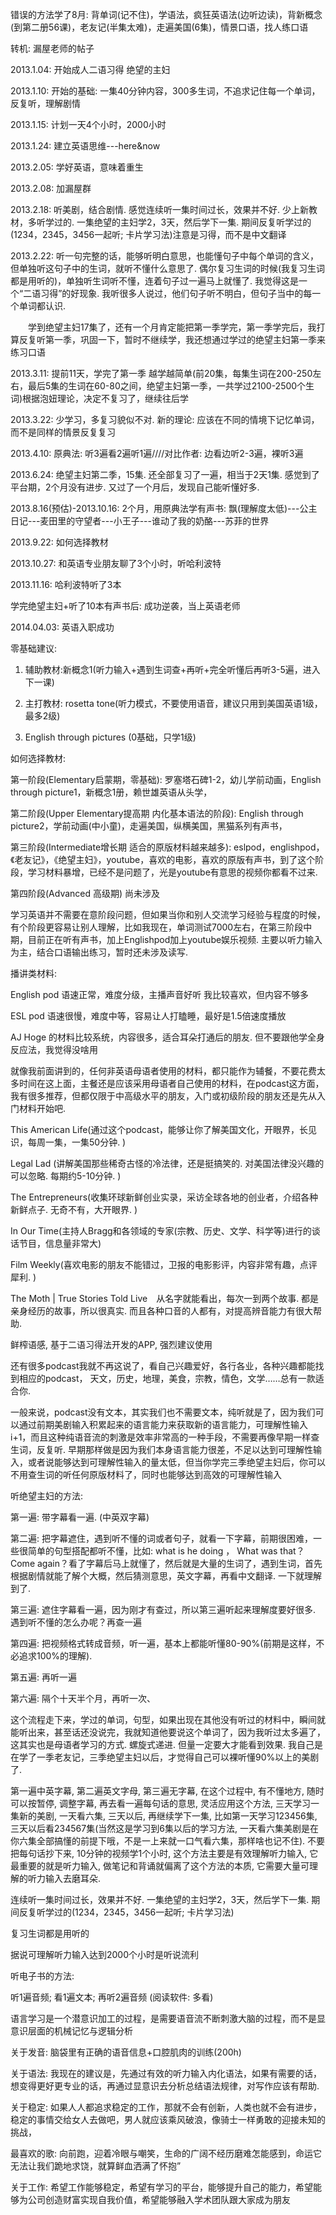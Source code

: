 
错误的方法学了8月: 背单词(记不住)，学语法，疯狂英语法(边听边读)，背新概念(到第二册56课)，老友记(半集太难)，走遍美国(6集)，情景口语，找人练口语

转机: 漏屋老师的帖子

2013.1.04: 开始成人二语习得 绝望的主妇

2013.1.10: 开始的基础: 一集40分钟内容，300多生词，不追求记住每一个单词，反复听，理解剧情

2013.1.15: 计划一天4个小时，2000小时

2013.1.24: 建立英语思维---here&now

2013.2.05: 学好英语，意味着重生

2013.2.08: 加漏屋群

2013.2.18: 听美剧，结合剧情. 感觉连续听一集时间过长，效果并不好. 少上新教材，多听学过的. 一集绝望的主妇学2，3天，然后学下一集. 期间反复听学过的(1234，2345，3456一起听; 卡片学习法)注意是习得，而不是中文翻译

2013.2.22: 听一句完整的话，能够听明白意思，也能懂句子中每个单词的含义，但单独听这句子中的生词，就听不懂什么意思了. 偶尔复习生词的时候(我复习生词都是用听的)，单独听生词听不懂，连着句子过一遍马上就懂了. 我觉得这是一个“二语习得”的好现象. 我听很多人说过，他们句子听不明白，但句子当中的每一个单词都认识. 

　　学到绝望主妇17集了，还有一个月肯定能把第一季学完，第一季学完后，我打算反复听第一季，巩固一下，暂时不继续学，我还想通过学过的绝望主妇第一季来练习口语

2013.3.11: 提前11天，学完了第一季 越学越简单(前20集，每集生词在200-250左右，最后5集的生词在60-80之间，绝望主妇第一季，一共学过2100-2500个生词)根据泡妞理论，决定不复习了，继续往后学

2013.3.22: 少学习，多复习貌似不对. 新的理论: 应该在不同的情境下记忆单词，而不是同样的情景反复复习

2013.4.10: 原典法: 听3遍看2遍听1遍////对比作者: 边看边听2-3遍，裸听3遍

2013.6.24: 绝望主妇第二季，15集. 还全部复习了一遍，相当于2天1集. 感觉到了平台期，2个月没有进步. 又过了一个月后，发现自己能听懂好多. 

2013.8.16(预估)-2013.10.16: 2个月，用原典法学有声书: 飘(理解度太低)---公主日记---麦田里的守望者---小王子---谁动了我的奶酪---苏菲的世界

2013.9.22: 如何选择教材

2013.10.27: 和英语专业朋友聊了3个小时，听哈利波特

2013.11.16: 哈利波特听了3本

学完绝望主妇+听了10本有声书后: 成功逆袭，当上英语老师

2014.04.03: 英语入职成功


零基础建议: 

1.	辅助教材:新概念1(听力输入+遇到生词查+再听+完全听懂后再听3-5遍，进入下一课)

2.	主打教材: rosetta tone(听力模式，不要使用语音，建议只用到美国英语1级，最多2级)

3.	English through pictures (0基础，只学1级)

如何选择教材: 

第一阶段(Elementary启蒙期，零基础): 罗塞塔石碑1-2，幼儿学前动画，English through picture1，新概念1册，赖世雄英语从头学，

第二阶段(Upper Elementary提高期 内化基本语法的阶段): English through picture2，学前动画(中小童)，走遍美国，纵横美国，黑猫系列有声书，

第三阶段(Intermediate增长期 适合的原版材料越来越多):  eslpod，englishpod，《老友记》，《绝望主妇》，youtube，喜欢的电影，喜欢的原版有声书，到了这个阶段，学习材料暴增，已经不是问题了，光是youtube有意思的视频你都看不过来. 

第四阶段(Advanced 高级期) 尚未涉及

学习英语并不需要在意阶段问题，但如果当你和别人交流学习经验与程度的时候，有个阶段更容易让别人理解，比如我现在，单词测试7000左右，在第三阶段中期，目前正在听有声书，加上Englishpod加上youtube娱乐视频. 主要以听力输入为主，结合口语输出练习，暂时还未涉及读写. 

播讲类材料: 

English pod 语速正常，难度分级，主播声音好听 我比较喜欢，但内容不够多

ESL pod 语速很慢，难度中等，容易让人打瞌睡，最好是1.5倍速度播放

AJ Hoge 的材料比较系统，内容很多，适合耳朵打通后的朋友. 但不要跟他学全身反应法，我觉得没啥用

就像我前面讲到的，任何非英语母语者使用的材料，都只能作为辅餐，不要花费太多时间在这上面，主餐还是应该采用母语者自己使用的材料，在podcast这方面，我有很多推荐，但都仅限于中高级水平的朋友，入门或初级阶段的朋友还是先从入门材料开始吧. 

This American Life(通过这个podcast，能够让你了解美国文化，开眼界，长见识，每周一集，一集50分钟. )

Legal Lad (讲解美国那些稀奇古怪的冷法律，还是挺搞笑的. 对美国法律没兴趣的可以忽略. 每期约5-10分钟. )

The Entrepreneurs(收集环球新鲜创业实录，采访全球各地的创业者，介绍各种新鲜点子. 无奇不有，大开眼界. )

In Our Time(主持人Bragg和各领域的专家(宗教、历史、文学、科学等)进行的谈话节目，信息量非常大)

Film Weekly(喜欢电影的朋友不能错过，卫报的电影影评，内容非常有趣，点评犀利. )

The Moth | True Stories Told Live　从名字就能看出，每次一到两个故事. 都是亲身经历的故事，所以很真实. 而且各种口音的人都有，对提高辨音能力有很大帮助. 

鲜榨语感, 基于二语习得法开发的APP, 强烈建议使用

还有很多podcast我就不再这说了，看自己兴趣爱好，各行各业，各种兴趣都能找到相应的podcast， 天文，历史，地理，美食，宗教，情色，文学……总有一款适合你. 

一般来说，podcast没有文本，其实我们也不需要文本，纯听就是了，因为我们可以通过前期美剧输入积累起来的语言能力来获取新的语言能力，可理解性输入i+1，而且这种纯语音流的刺激是效率非常高的一种手段，不需要再像早期一样查生词，反复听. 早期那样做是因为我们本身语言能力很差，不足以达到可理解性输入，或者说能够达到可理解性输入的量太低，但当你学完三季绝望主妇后，你可以不用查生词的听任何原版材料了，同时也能够达到高效的可理解性输入

听绝望主妇的方法: 

第一遍: 带字幕看一遍. (中英双字幕)

第二遍: 把字幕遮住，遇到听不懂的词或者句子，就看一下字幕，前期很困难，一些很简单的句型搭配都听不懂，比如:  what is he doing ， What was that？ Come again？看了字幕后马上就懂了，然后就是大量的生词了，遇到生词，首先根据剧情就能了解个大概，然后猜测意思，英文字幕，再看中文翻译. 一下就理解到了. 

第三遍: 遮住字幕看一遍，因为刚才有查过，所以第三遍听起来理解度要好很多. 遇到听不懂的怎么办呢？再查一遍

第四遍: 把视频格式转成音频，听一遍，基本上都能听懂80-90%(前期是这样，不必追求100%的理解). 

第五遍: 再听一遍

第六遍: 隔个十天半个月，再听一次、

这个流程走下来，学过的单词，句型，如果出现在其他没有听过的材料中，瞬间就能听出来，甚至话还没说完，我就知道他要说这个单词了，因为我听过太多遍了，这其实也是母语者学习的方式. 螺旋式递进. 但量一定要大才能看到效果. 我自己是在学了一季老友记，三季绝望主妇以后，才觉得自己可以裸听懂90%以上的美剧了. 



第一遍中英字幕, 第二遍英文字母, 第三遍无字幕, 在这个过程中, 有不懂地方, 随时可以按暂停, 调整字幕, 再去看一遍每句话的意思, 灵活应用这个方法, 三天学习一集新的美剧, 一天看六集, 三天以后, 再继续学下一集, 比如第一天学习123456集, 三天以后看234567集(当然这是学习到6集以后的学习方法, 一天看六集美剧是在你六集全部搞懂的前提下哦，不是一上来就一口气看六集，那样啥也记不住). 不要把每句话抄下来, 10分钟的视频学1个小时, 这个方法主要是有效理解听力输入, 它最重要的就是听力输入, 做笔记和背诵就偏离了这个方法的本质, 它需要大量可理解的听力输入去磨耳朵.

连续听一集时间过长，效果并不好. 一集绝望的主妇学2，3天，然后学下一集. 期间反复听学过的(1234，2345，3456一起听; 卡片学习法)

复习生词都是用听的

据说可理解听力输入达到2000个小时是听说流利

听电子书的方法: 

听1遍音频; 看1遍文本; 再听2遍音频  (阅读软件: 多看)

语言学习是一个潜意识加工的过程，是需要语音流不断刺激大脑的过程，而不是显意识层面的机械记忆与逻辑分析

关于发音: 脑袋里有正确的语音信息+口腔肌肉的训练(200h)

关于语法: 我现在的建议是，先通过有效的听力输入内化语法，如果有需要的话，想变得更好更专业的话，再通过显意识去分析总结语法规律，对写作应该有帮助. 

关于稳定: 如果人人都追求稳定的工作，那就不会有创新，人类也就不会有进步，稳定的事情交给女人去做吧，男人就应该乘风破浪，像骑士一样勇敢的迎接未知的挑战，

最喜欢的歌: 向前跑，迎着冷眼与嘲笑，生命的广阔不经历磨难怎能感到，命运它无法让我们跪地求饶，就算鲜血洒满了怀抱”

关于工作: 希望工作能够稳定，希望有学习的平台，能够提升自己的能力，希望能够为公司创造财富实现自我价值，希望能够融入学术团队跟大家成为朋友
